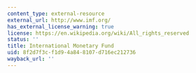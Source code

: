 ```yaml
---
content_type: external-resource
external_url: http://www.imf.org/
has_external_license_warning: true
license: https://en.wikipedia.org/wiki/All_rights_reserved
status: ''
title: International Monetary Fund
uid: 8f2d7f3c-f1d9-4a84-8107-d716ec212736
wayback_url: ''
---
```


